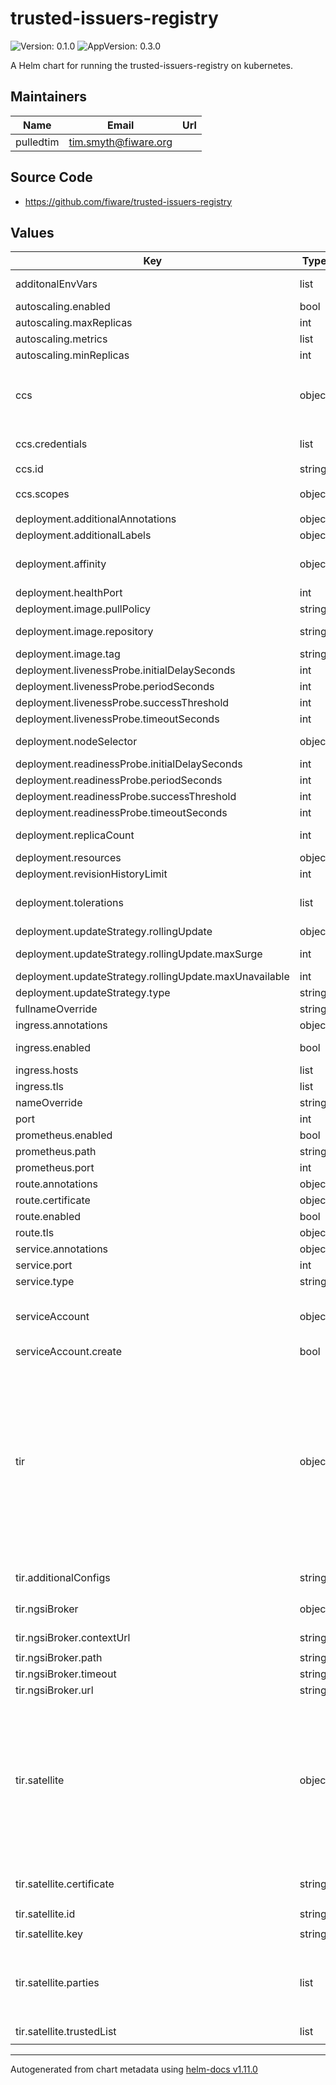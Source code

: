# trusted-issuers-registry

![Version: 0.1.0](https://img.shields.io/badge/Version-0.1.0-informational?style=flat-square) ![AppVersion: 0.3.0](https://img.shields.io/badge/AppVersion-0.3.0-informational?style=flat-square)

A Helm chart for running the trusted-issuers-registry on kubernetes.

## Maintainers

| Name | Email | Url |
| ---- | ------ | --- |
| pulledtim | <tim.smyth@fiware.org> |  |

## Source Code

* <https://github.com/fiware/trusted-issuers-registry>

## Values

| Key | Type | Default | Description |
|-----|------|---------|-------------|
| additonalEnvVars | list | `[]` | a list of additional env vars to be set, check the tir docu for all available options |
| autoscaling.enabled | bool | `false` |  |
| autoscaling.maxReplicas | int | `10` | maximum number of running pods |
| autoscaling.metrics | list | `[]` | metrics to react on |
| autoscaling.minReplicas | int | `1` | minimum number of running pods |
| ccs | object | `{"credentials":[{"trustedIssuersLists":["https://til.fiware.dev"],"trustedParticipantsLists":["https://tir.fiware.dev"],"type":"VerifiableCredential"}],"id":"did-registry","scopes":{"didRead":[{"trustedIssuersLists":["https://til.fiware.dev"],"trustedParticipantsLists":["https://tir.fiware.dev"],"type":"ParticipantRegistryCredential"}]}}` | Configuration for the Credential Config Service initiation |
| ccs.credentials | list | `[{"trustedIssuersLists":["https://til.fiware.dev"],"trustedParticipantsLists":["https://tir.fiware.dev"],"type":"VerifiableCredential"}]` | Credential configuration to be registered |
| ccs.id | string | `"did-registry"` | Id of the service |
| ccs.scopes | object | `{"didRead":[{"trustedIssuersLists":["https://til.fiware.dev"],"trustedParticipantsLists":["https://tir.fiware.dev"],"type":"ParticipantRegistryCredential"}]}` | Credential configurations for particular scopes |
| deployment.additionalAnnotations | object | `{}` | additional annotations for the deployment, if required |
| deployment.additionalLabels | object | `{}` | additional labels for the deployment, if required |
| deployment.affinity | object | `{}` | affinity template ref: https://kubernetes.io/docs/concepts/configuration/assign-pod-node/#affinity-and-anti-affinity |
| deployment.healthPort | int | `9090` | port to request health information at |
| deployment.image.pullPolicy | string | `"IfNotPresent"` | specification of the image pull policy |
| deployment.image.repository | string | `"quay.io/fiware/trusted-issuers-registry"` | tir image name ref: https://quay.io/repository/fiware/trusted-issuers-registry |
| deployment.image.tag | string | `"0.3.0"` | tag of the image to be used |
| deployment.livenessProbe.initialDelaySeconds | int | `30` |  |
| deployment.livenessProbe.periodSeconds | int | `10` |  |
| deployment.livenessProbe.successThreshold | int | `1` |  |
| deployment.livenessProbe.timeoutSeconds | int | `30` |  |
| deployment.nodeSelector | object | `{}` | selector template ref: https://kubernetes.io/docs/user-guide/node-selection/ |
| deployment.readinessProbe.initialDelaySeconds | int | `31` |  |
| deployment.readinessProbe.periodSeconds | int | `10` |  |
| deployment.readinessProbe.successThreshold | int | `1` |  |
| deployment.readinessProbe.timeoutSeconds | int | `30` |  |
| deployment.replicaCount | int | `1` | initial number of target replications, can be different if autoscaling is enabled |
| deployment.resources | object | `{}` |  |
| deployment.revisionHistoryLimit | int | `3` | number of old replicas to be retained |
| deployment.tolerations | list | `[]` | tolerations template ref: ref: https://kubernetes.io/docs/concepts/configuration/taint-and-toleration/ |
| deployment.updateStrategy.rollingUpdate | object | `{"maxSurge":1,"maxUnavailable":0}` | new pods will be added gradually |
| deployment.updateStrategy.rollingUpdate.maxSurge | int | `1` | number of pods that can be created above the desired amount while updating |
| deployment.updateStrategy.rollingUpdate.maxUnavailable | int | `0` | number of pods that can be unavailable while updating |
| deployment.updateStrategy.type | string | `"RollingUpdate"` | type of the update |
| fullnameOverride | string | `""` | option to override the fullname config in the _helpers.tpl |
| ingress.annotations | object | `{}` | annotations to be added to the ingress |
| ingress.enabled | bool | `false` | should there be an ingress to connect tir with the public internet |
| ingress.hosts | list | `[]` | all hosts to be provided |
| ingress.tls | list | `[]` | configure the ingress' tls |
| nameOverride | string | `""` | option to override the name config in the _helpers.tpl |
| port | int | `8080` | port that the tir container uses |
| prometheus.enabled | bool | `true` | should prometheus scrape be enabled |
| prometheus.path | string | `"/prometheus"` | path for prometheus scrape |
| prometheus.port | int | `9090` | port prometheus scrape is available at |
| route.annotations | object | `{}` | annotations to be added to the route |
| route.certificate | object | `{}` |  |
| route.enabled | bool | `false` |  |
| route.tls | object | `{}` | tls configuration for the route |
| service.annotations | object | `{}` | additional annotations, if required |
| service.port | int | `8080` | port to be used by the service |
| service.type | string | `"ClusterIP"` | service type |
| serviceAccount | object | `{"create":false}` | if a tir specific service account should be used, it can be configured here ref: https://kubernetes.io/docs/tasks/configure-pod-container/configure-service-account/ |
| serviceAccount.create | bool | `false` | specifies if the account should be created |
| tir | object | `{"additionalConfigs":null,"ngsiBroker":{"contextUrl":"https://registry.lab.gaia-x.eu/development/api/trusted-shape-registry/v1/shapes/jsonld/trustframework#","path":"ngsi-ld/v1","timeout":"30s","url":"http://broker:1026"},"satellite":{"certificate":"-----BEGIN CERTIFICATE-----\n<Satellite certificate>\n-----END CERTIFICATE-----\n-----BEGIN CERTIFICATE-----\n<Intermediate certificates>\n-----END CERTIFICATE-----\n-----BEGIN CERTIFICATE-----\n<Root CA certificate>\n-----END CERTIFICATE-----\n","id":"EU.EORI.FIWARESATELLITE","key":"-----BEGIN RSA PRIVATE KEY-----\n<Satellite private key>\n-----END RSA PRIVATE KEY-----\n","parties":[{"capability_url":"https://idp.packetdel.com/capabilities","certifications":[{"end_date":"2051-09-27T00:00:00Z","loa":3,"role":"IdentityProvider","start_date":"2021-09-27T00:00:00Z"}],"crt":"-----BEGIN CERTIFICATE-----\n<Packet Delivery Company Certificate>\n-----END CERTIFICATE-----\n","end_date":"2051-09-27T00:00:00Z","id":"EU.EORI.NLPACKETDEL","name":"Packet Delivery Company","start_date":"2021-09-27T00:00:00Z","status":"Active"}],"trustedList":[{"crt":"-----BEGIN CERTIFICATE-----\n<FIWARETEST-CA Certificate>\n-----END CERTIFICATE-----\n","name":"FIWARE_CA"}]}}` | configuration used by the application |
| tir.additionalConfigs | string | `nil` | additional properties that shall be added to the application config |
| tir.ngsiBroker | object | `{"contextUrl":"https://registry.lab.gaia-x.eu/development/api/trusted-shape-registry/v1/shapes/jsonld/trustframework#","path":"ngsi-ld/v1","timeout":"30s","url":"http://broker:1026"}` | configuration necessary for accessing the backing NGSI LD broker |
| tir.ngsiBroker.contextUrl | string | `"https://registry.lab.gaia-x.eu/development/api/trusted-shape-registry/v1/shapes/jsonld/trustframework#"` | Context file to be used in NGSI LD |
| tir.ngsiBroker.path | string | `"ngsi-ld/v1"` | path to the API |
| tir.ngsiBroker.timeout | string | `"30s"` | timeout to apply when communicating with broker |
| tir.ngsiBroker.url | string | `"http://broker:1026"` | URL of the NGSI LD broker |
| tir.satellite | object | `{"certificate":"-----BEGIN CERTIFICATE-----\n<Satellite certificate>\n-----END CERTIFICATE-----\n-----BEGIN CERTIFICATE-----\n<Intermediate certificates>\n-----END CERTIFICATE-----\n-----BEGIN CERTIFICATE-----\n<Root CA certificate>\n-----END CERTIFICATE-----\n","id":"EU.EORI.FIWARESATELLITE","key":"-----BEGIN RSA PRIVATE KEY-----\n<Satellite private key>\n-----END RSA PRIVATE KEY-----\n","parties":[{"capability_url":"https://idp.packetdel.com/capabilities","certifications":[{"end_date":"2051-09-27T00:00:00Z","loa":3,"role":"IdentityProvider","start_date":"2021-09-27T00:00:00Z"}],"crt":"-----BEGIN CERTIFICATE-----\n<Packet Delivery Company Certificate>\n-----END CERTIFICATE-----\n","end_date":"2051-09-27T00:00:00Z","id":"EU.EORI.NLPACKETDEL","name":"Packet Delivery Company","start_date":"2021-09-27T00:00:00Z","status":"Active"}],"trustedList":[{"crt":"-----BEGIN CERTIFICATE-----\n<FIWARETEST-CA Certificate>\n-----END CERTIFICATE-----\n","name":"FIWARE_CA"}]}` | configuation needed for the iShare Satellite functionality |
| tir.satellite.certificate | string | `"-----BEGIN CERTIFICATE-----\n<Satellite certificate>\n-----END CERTIFICATE-----\n-----BEGIN CERTIFICATE-----\n<Intermediate certificates>\n-----END CERTIFICATE-----\n-----BEGIN CERTIFICATE-----\n<Root CA certificate>\n-----END CERTIFICATE-----\n"` | Certificate chain of satellite |
| tir.satellite.id | string | `"EU.EORI.FIWARESATELLITE"` | Client-ID/EORI of satellite |
| tir.satellite.key | string | `"-----BEGIN RSA PRIVATE KEY-----\n<Satellite private key>\n-----END RSA PRIVATE KEY-----\n"` | Private key of satellite |
| tir.satellite.parties | list | `[{"capability_url":"https://idp.packetdel.com/capabilities","certifications":[{"end_date":"2051-09-27T00:00:00Z","loa":3,"role":"IdentityProvider","start_date":"2021-09-27T00:00:00Z"}],"crt":"-----BEGIN CERTIFICATE-----\n<Packet Delivery Company Certificate>\n-----END CERTIFICATE-----\n","end_date":"2051-09-27T00:00:00Z","id":"EU.EORI.NLPACKETDEL","name":"Packet Delivery Company","start_date":"2021-09-27T00:00:00Z","status":"Active"}]` | Configuration of parties (trusted participants)       |
| tir.satellite.trustedList | list | `[{"crt":"-----BEGIN CERTIFICATE-----\n<FIWARETEST-CA Certificate>\n-----END CERTIFICATE-----\n","name":"FIWARE_CA"}]` | Configuration of CA trusted list |

----------------------------------------------
Autogenerated from chart metadata using [helm-docs v1.11.0](https://github.com/norwoodj/helm-docs/releases/v1.11.0)

